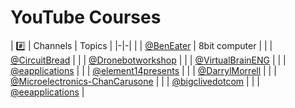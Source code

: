 # YouTube Courses

| :hash: | Channels | Topics |
|-|-|
| | [@BenEater](@BenEater) | 8bit computer |
| | [@CircuitBread](@CircuitBread)            |
| | [@Dronebotworkshop](@Dronebotworkshop)            |
| | [@VirtualBrainENG](@VirtualBrainENG)            |
| | [@eapplications](@eapplications)            |
| | [@element14presents](@element14presents)            |
| | [@DarrylMorrell](@DarrylMorrell)            |
| | [@Microelectronics-ChanCarusone](@Microelectronics-ChanCarusone)            |
| | [@bigclivedotcom](@bigclivedotcom)            |
| | [@eeapplications](@eeapplications)            |


